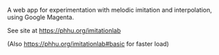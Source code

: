 A web app for experimentation with melodic imitation and interpolation, using Google Magenta.

See site at https://phhu.org/imitationlab

(Also https://phhu.org/imitationlab#basic for faster load)

